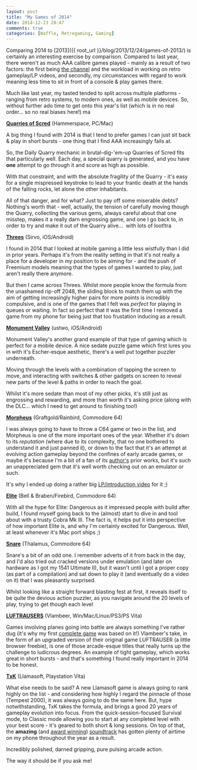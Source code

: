 ```yaml
---
layout: post
title: "My Games of 2014"
date: 2014-12-23 20:47
comments: true
categories: [Waffle, Retrogaming, Gaming]
---
```

Comparing 2014 to [2013]({{ root_url }}/blog/2013/12/24/games-of-2013/) is certainly an interesting exercise by comparison. Compared to last year, there weren't as much AAA calibre games played - mainly as a result of two factors: the first being [the channel](http://www.youtube.com/user/hellfire64) and the workload in working on retro gameplay/LP videos, and secondly, my circumstances with regard to work meaning less time to sit in front of a console &amp; play games there.

Much like last year, my tasted tended to split across multiple platforms - ranging from retro systems, to modern ones, as well as mobile devices. So, without further ado time to get onto this year's list (which is in no real order… so no real biases here!)
ma
<!-- more -->

**[Quarries of Scred](http://www.quarriesofscred.com)** (Hammerspace, PC/Mac)

A big thing I found with 2014 is that I tend to prefer games I can just sit back &amp; play in short bursts - one thing that I find AAA increasingly fails at.

So, the Daily Quarry mechanic in brutal-dig-'em-up Quarries of Scred fits that particularly well. Each day, a special quarry is generated, and you have **one** attempt to go through it and score as high as possible.

With that constraint, and with the absolute fragility of the Quarry - it's easy for a single mispressed keystroke to lead to your frantic death at the hands of the falling rocks, let alone the other inhabitants.

All of that danger, and for what? Just to pay off some miserable debts? Nothing's worth that - well, actually, the tension of carefully moving though the Quarry, collecting the various gems, always careful about that one misstep, makes it a really darn engrossing game, and one I go back to, in order to try and make it out of the Quarry alive…&nbsp; with lots of loot!tra

**[Threes](http://asherv.com/threes/)** (Sirvo, iOS/Android)

I found in 2014 that I looked at mobile gaming a little less wistfully than I did in prior years. Perhaps it's from the reality setting in that it's not really a place for a developer in my position to be aiming for - and the push of Freemium models meaning that the types of games I wanted to play, just aren't really there anymore.

But then I came across Threes. Whilst more people know the formula from the unashamed rip-off 2048, the sliding block to match them up with the aim of getting increasingly higher pairs for more points is incredibly compulsive, and is one of the games that I felt was *perfect* for playing in queues or waiting. In fact so perfect that it was the first time I removed a game from my phone for being just that too frustation inducing as a result.

**[Monument Valley](http://www.monumentvalleygame.com)** (ustwo, iOS/Android)

Monument Valley's another grand example of that type of gaming which is perfect for a mobile device. A nice sedate puzzle game which first lures you in with it's Escher-esque aesthetic, there's a well put together puzzler underneath.

Moving through the levels with a combination of tapping the screen to move, and interacting with switches &amp; other gadgets on screen to reveal new parts of the level &amp; paths in order to reach the goal.

Whilst it's more sedate than most of my other picks, it's still just as engrossing and rewarding, and more than worth it's asking price (along with the DLC… which I need to get around to finishing too!)

**[Morpheus](http://gb64.com/game.php?id=5006&d=18&h=0)** (Graftgold/Rainbird, Commodore 64)

I was always going to have to throw a C64 game or two in the list, and Morpheus is one of the more important ones of the year. Whether it's down to its *reputation* (where due to its complexity, that no one bothered to understand it and just panned it), or down to the fact that it's an attempt at evolving action gameplay beyond the confines of early arcade games, or maybe it's because I'm a bit of a fan of its [author's](http://www.mobygames.com/developer/sheet/view/developerId,10379/) prior works, but it's such an unappreciated gem that it's well worth checking out on an emulator or such.

It's why I ended up doing a rather big [LP/introduction video](https://www.youtube.com/watch?v=fQgi3p_SW8M) for it ;)

**[Elite](http://www.frontier.co.uk/games/elite/)** (Bell &amp; Braben/Firebird, Commodore 64)

With all the hype for Elite: Dangerous as it impressed people with build after build, I found myself going back to the (almost) start to dive in and tool about with a trusty Cobra Mk III. The fact is, it helps put it into perspective of how important Elite is, and why I'm certainly excited for Dangerous. Well, at least whenever it's Mac port ships ;)

**[Snare](http://gb64.com/game.php?id=6966&d=18&h=0)** (Thalamus, Commodore 64)

Snare's a bit of an odd one. I remember adverts of it from back in the day, and I'd also tried out cracked versions under emulation (and later on hardware as I got my 1541 Ultimate II), but it wasn't until I got a proper copy (as part of a compilation) and sat down to play it (and eventually do a video on it) that I was pleasantly surprised.

Whilst looking like a straight forward blasting fest at first, it reveals itself to be quite the devious action puzzler, as you navigate around the 20 levels of play, trying to get though each level 

**[LUFTRAUSERS](http://www.luftrausers.com)** (Vlambeer, Win/Mac/Linux/PS3/PS Vita)

Games involving planes going into battle are always something I've rather dug (it's why my first [complete game](http://www.pocketdogfights.com) was based on it!) Vlambeer's take, in the form of an upgraded version of their original game LUFTRAUSER (a little browser freebie), is one of those arcade-esque titles that really turns up the challenge to ludicrous degrees. An example of tight gameplay, which works great in short bursts - and that's something I found really important in 2014 to be honest.

**[TxK](http://minotaurproject.co.uk/txk/index.php)** (Llamasoft, Playstation Vita)

What else needs to be said? A new Llamasoft game is always going to rank highly on the list - and considering how highly I regard the pinnacle of those (Tempest 2000), it was always going to do the same here. But, hype notwithstanding, TxK takes the formula, and brings a good 20 years of gameplay evolution into focus. From the quick-session-focused Survival mode, to Classic mode allowing you to start at any completed level with your best score - it's geared to both short &amp; long sessions. On top of that, the **amazing** (and [award winning](http://www.develop-online.net/news/develop-awards-2014-and-the-winners-are/0195032)) [soundtrack](https://txk-ost.bandcamp.com/album/txk-the-original-soundtrack) has gotten plenty of airtime on my phone throughout the year as a result.

Incredibly polished, darned gripping, pure pulsing arcade action.

The way it should be if you ask me!